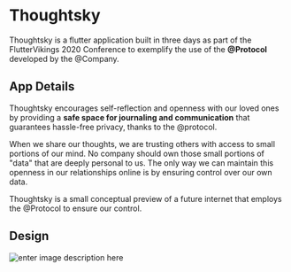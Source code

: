 # Thoughtsky
Thoughtsky is a flutter application built in three days as part of the FlutterVikings 2020 Conference to exemplify the use of the **@Protocol** developed by the @Company.

## App Details
Thoughtsky encourages self-reflection and openness with our loved ones by providing a **safe space for journaling and communication** that guarantees hassle-free privacy, thanks to the @protocol.

When we share our thoughts, we are trusting others with access to small portions of our mind. No company should own those small portions of "data" that are deeply personal to us. The only way we can maintain this openness in our relationships online is by ensuring control over our own data. 

Thoughtsky is a small conceptual preview of a future internet that employs the @Protocol to ensure our control.

## Design
![enter image description here](https://i.imgur.com/wgWlVzj.png)
